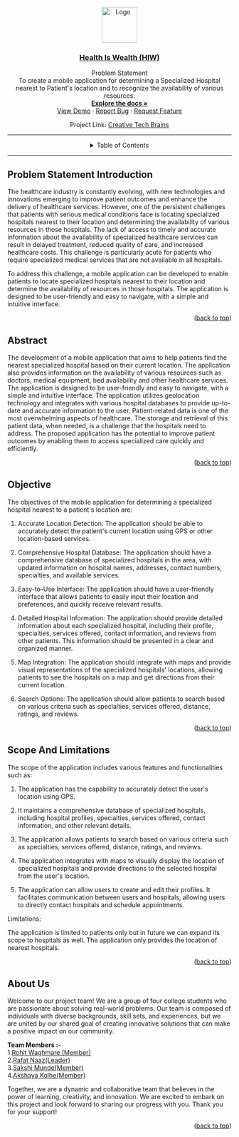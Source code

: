 <div id="top"></div>
<!-- Improved compatibility of back to top link: See: https://github.com/othneildrew/Best-README-Template/pull/73 -->
<a name="readme-top"></a>


<br />
<div align="center">
  <a href="https://github.com/SAWASTHA/Creative-Tech-Brains">
    <img src="https://user-images.githubusercontent.com/92391500/232209609-2de0d41f-5607-44d6-a96a-10c60e074f04.jpg" alt="Logo" width="80" height="80">
  </a>
<h3 align="center"><a href="https://github.com/SAWASTHA/Creative-Tech-Brains">Health Is Wealth (HIW)</a></h3>
  <p align="center">
   Problem Statement <br>
  To create a mobile application for determining a Specialized Hospital nearest to Patient's location and to recognize the availability of various resources.
    <br />
    <a href="https://github.com/SAWASTHA/Creative-Tech-Brains"><strong>Explore the docs »</strong></a>
    <br />
    <a href="https://github.com/SAWASTHA/Creative-Tech-Brains">View Demo</a>
    ·
    <a href="https://github.com/SAWASTHA/Creative-Tech-Brains/issues">Report Bug</a>
    ·
    <a href="https://github.com/SAWASTHA/Creative-Tech-Brains/issues">Request Feature</a>
     
  </p>
  
   Project Link: [Creative Tech Brains](https://github.com/SAWASTHA)
</div>
  <hr>
  
  
<details align="center">
 <summary>Table of Contents</summary>
  <ol>
    <li> <a href="#problem-statement-introduction">Problem Statement Introduction</a> </li>
    <li><a href="#abstract">Abstract</a></li>
    <li><a href="#objective">Objective</a></li>
    <li><a href="#scope-and-limitations">Scope And Limitations</a></li>
    <li><a href="#about-us">About Us</a></li>
  </ol>
</details>

<hr>


##  Problem Statement Introduction
 
The healthcare industry is constantly evolving, with new technologies and innovations emerging to improve patient outcomes and enhance the delivery of healthcare services. However, one of the persistent challenges that patients with serious medical conditions face is locating specialized hospitals nearest to their location and determining the availability of various resources in those hospitals.
The lack of access to timely and accurate information about the availability of specialized healthcare services can result in delayed treatment, reduced quality of care, and increased healthcare costs. This challenge is particularly acute for patients who require specialized medical services that are not available in all hospitals.

To address this challenge, a mobile application can be developed to enable patients to locate specialized hospitals nearest to their location and determine the availability of resources in those hospitals. The application is designed to be user-friendly and easy to navigate, with a simple and intuitive interface.


<p align="right">(<a href="#readme-top">back to top</a>)</p>

## Abstract

The development of a mobile application that aims to help patients find the nearest specialized hospital based on their current location. The application also provides information on the availability of various resources such as doctors, medical equipment, bed availability and other healthcare services. The application is designed to be user-friendly and easy to navigate, with a simple and intuitive interface. The application utilizes geolocation technology and integrates with various hospital databases to provide up-to-date and accurate information to the user. 
Patient-related data is one of the most overwhelming aspects of healthcare. The storage and retrieval of this patient data, when needed, is a challenge that the hospitals need to address. The proposed application has the potential to improve patient outcomes by enabling them to access specialized care quickly and efficiently.


<p align="right">(<a href="#readme-top">back to top</a>)</p>

## Objective

The objectives of the mobile application for determining a specialized hospital nearest to a patient's location are:

1.	Accurate Location Detection: The application should be able to accurately detect the patient's current location using GPS or other location-based services.

2.	Comprehensive Hospital Database: The application should have a comprehensive database of specialized hospitals in the area, with updated information on hospital names, addresses, contact numbers, specialties, and available services.

3.	Easy-to-Use Interface: The application should have a user-friendly interface that allows patients to easily input their location and preferences, and quickly receive relevant results.

4.	Detailed Hospital Information: The application should provide detailed information about each specialized hospital, including their profile, specialties, services offered, contact information, and reviews from other patients. This information should be presented in a clear and organized manner.

5.	Map Integration: The application should integrate with maps and provide visual representations of the specialized hospitals' locations, allowing patients to see the hospitals on a map and get directions from their current location.

6.	Search Options: The application should allow patients to search based on various criteria such as specialties, services offered, distance, ratings, and reviews.



<p align="right">(<a href="#readme-top">back to top</a>)</p>

## Scope And Limitations


The scope of the application includes various features and functionalities such as: 

1.	The application has the capability to accurately detect the user's location using GPS. 

2.	It maintains a comprehensive database of specialized hospitals, including hospital profiles, specialties, services offered, contact information, and other relevant details.

3.	The application allows patients to search based on various criteria such as specialties, services offered, distance, ratings, and reviews.
 
4.	The application integrates with maps to visually display the location of specialized hospitals and provide directions to the selected hospital from the user's location.

5.	The application can allow users to create and edit their profiles. It facilitates communication between users and hospitals, allowing users to directly contact hospitals and schedule appointments.

Limitations: 

The application is limited to patients only but in future we can expand its scope to hospitals as well. The application only provides the location of nearest hospitals. 


<p align="right">(<a href="#readme-top">back to top</a>)</p>




## About Us

Welcome to our project team! We are a group of four college students who are passionate about solving real-world problems. Our team is composed of individuals with diverse backgrounds, skill sets, and experiences, but we are united by our shared goal of creating innovative solutions that can make a positive impact on our community.

<strong> Team Members :-</strong><br>
1.[Rohit Waghmare (Member)](https://github.com/Rohitwaghmare7)<br>
2.[Rafat Naaz(Leader)](https://github.com/RafatNaaz25)<br>
3.[Sakshi Munde(Member)](https://github.com/sakshimunde18)<br>
4.[Akshaya Kolhe(Member)](https://github.com/AkshayaKolhe)<br>

Together, we are a dynamic and collaborative team that believes in the power of learning, creativity, and innovation. We are excited to embark on this project and look forward to sharing our progress with you. Thank you for your support!

<p align="right">(<a href="#readme-top">back to top</a>)</p>
